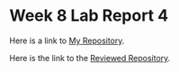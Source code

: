 # **Week 8 Lab Report 4**

Here is a link to [My Repository](https://github.com/ajhahn/markdown-parser).

Here is the link to the [Reviewed Repository](https://github.com/ryankosta/good-markdown-parser).